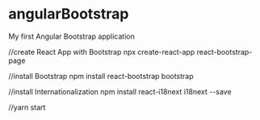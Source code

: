 # angularBootstrap
My first Angular Bootstrap application

//create React App with Bootstrap
npx create-react-app react-bootstrap-page

//install Bootstrap 
npm install react-bootstrap bootstrap

//install Internationalization
npm install react-i18next i18next --save

//yarn start
